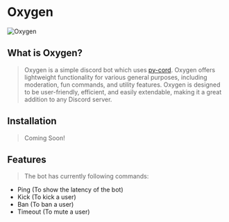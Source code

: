 # Oxygen

![Oxygen](https://github.com/FlxmeGG/Oxygen/assets/173070036/82374be4-51b3-4b61-9d7f-3b1c0243f7a1)


## What is Oxygen?

> Oxygen is a simple discord bot which uses [py-cord](https://github.com/Pycord-Development/pycord). Oxygen offers lightweight functionality for various general purposes, including moderation, fun commands, and utility features. Oxygen is designed to be user-friendly, efficient, and easily extendable, making it a great addition to any Discord server.

## Installation

> Coming Soon!

## Features

> The bot has currently following commands:

- Ping (To show the latency of the bot)
- Kick (To kick a user)
- Ban (To ban a user)
- Timeout (To mute a user)
